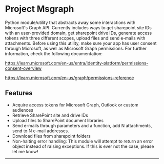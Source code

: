 # Project Msgraph

Python module/utility that abstracts away some interactions with Microsoft's Graph API.
Currently includes ways to get sharepoint site IDs with an user-provided domain, get sharepoint drive IDs, generate access tokens with three different scopes,
upload files and send e-mails with attachments.
Before using this utility, make sure your app has user consent through Microsoft, as well as Microsoft Graph permissions. 
For further information, check the following documentation: 

https://learn.microsoft.com/en-us/entra/identity-platform/permissions-consent-overview

https://learn.microsoft.com/en-us/graph/permissions-reference

## Features

- Acquire access tokens for Microsoft Graph, Outlook or custom audiences
- Retrieve SharePoint site and drive IDs
- Upload files to SharePoint document libraries
- Send e-mails through parameters and a function, add N attachments, send to N e-mail addresses.
- Download files from sharepoint folders
- Non-halting error handling: This module will attempt to return an error object instead of raising exceptions. If this is ever not the case, please let me know!

---
